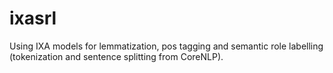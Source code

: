 # ixasrl
Using IXA models for lemmatization, pos tagging and semantic role labelling (tokenization and sentence splitting from CoreNLP).

